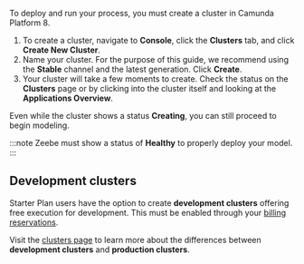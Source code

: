 ---
---

To deploy and run your process, you must create a cluster in Camunda Platform 8.

1. To create a cluster, navigate to **Console**, click the **Clusters** tab, and click **Create New Cluster**.
2. Name your cluster. For the purpose of this guide, we recommend using the **Stable** channel and the latest generation. Click **Create**.
3. Your cluster will take a few moments to create. Check the status on the **Clusters** page or by clicking into the cluster itself and looking at the **Applications Overview**.

Even while the cluster shows a status **Creating**, you can still proceed to begin modeling.

:::note
Zeebe must show a status of **Healthy** to properly deploy your model.
:::

## Development clusters

Starter Plan users have the option to create **development clusters** offering free execution for development. This must be enabled through your [billing reservations](/components/console/manage-plan/update-billing-reservations.md).

Visit the [clusters page](/components/concepts/clusters.md) to learn more about the differences between **development clusters** and **production clusters**.
